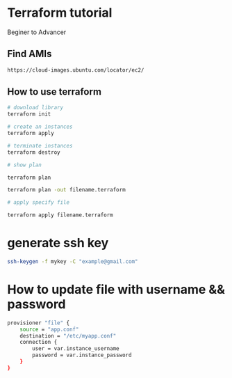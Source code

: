 # Terraform tutorial
Beginer to Advancer

## Find AMIs

```bash
https://cloud-images.ubuntu.com/locator/ec2/
```

## How to use terraform

```bash
# download library
terraform init

# create an instances
terraform apply

# terminate instances
terraform destroy

# show plan

terraform plan

terraform plan -out filename.terraform

# apply specify file

terraform apply filename.terraform

```

# generate ssh key

```bash
ssh-keygen -f mykey -C "example@gmail.com"
```

# How to update file with username && password

```bash
provisioner "file" {
    source = "app.conf"
    destination = "/etc/myapp.conf"
    connection {
        user = var.instance_username
        password = var.instance_password
    }
}
```